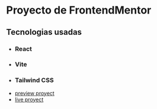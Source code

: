 <h1>Proyecto de FrontendMentor</h1>

<h2>Tecnologias usadas</h2>
<ul>
    <li><h3>React</h3></li>
    <li><h3>Vite</h3></li>
    <li><h3>Tailwind CSS</h3></li>
</ul>

-   [preview proyect](https://www.frontendmentor.io/challenges/room-homepage-BtdBY_ENq)
-   [live proyect](https://room-homepage-imadominguez.netlify.app/)
